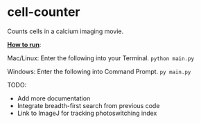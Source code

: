 
# cell-counter

Counts cells in a calcium imaging movie. 

<u>**How to run**</u>:


Mac/Linux: Enter the following into your Terminal.
`python main.py`

Windows: Enter the following into Command Prompt.
`py main.py`

TODO:
- Add more documentation
- Integrate breadth-first search from previous code
- Link to ImageJ for tracking photoswitching index
